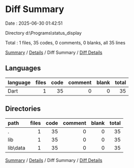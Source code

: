 # Diff Summary

Date : 2025-06-30 01:42:51

Directory d:\\Programs\\status_display

Total : 1 files,  35 codes, 0 comments, 0 blanks, all 35 lines

[Summary](results.md) / [Details](details.md) / Diff Summary / [Diff Details](diff-details.md)

## Languages
| language | files | code | comment | blank | total |
| :--- | ---: | ---: | ---: | ---: | ---: |
| Dart | 1 | 35 | 0 | 0 | 35 |

## Directories
| path | files | code | comment | blank | total |
| :--- | ---: | ---: | ---: | ---: | ---: |
| . | 1 | 35 | 0 | 0 | 35 |
| lib | 1 | 35 | 0 | 0 | 35 |
| lib\\data | 1 | 35 | 0 | 0 | 35 |

[Summary](results.md) / [Details](details.md) / Diff Summary / [Diff Details](diff-details.md)